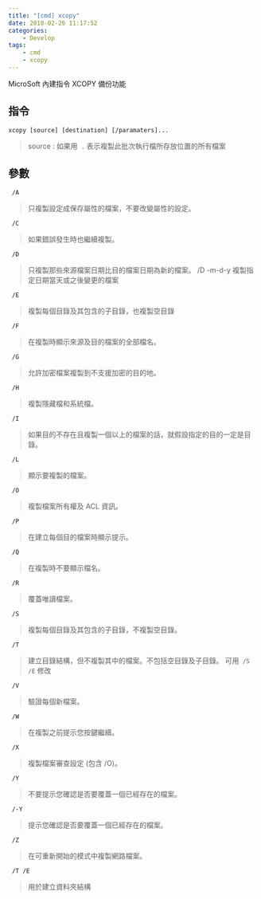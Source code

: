 ```yaml
---
title: "[cmd] xcopy"
date: 2018-02-26 11:17:52
categories:
	- Develop
tags:
	- cmd
	- xcopy
---
```


MicroSoft 內建指令 XCOPY 備份功能

<!-- more -->

## 指令

```
xcopy [source] [destination] [/paramaters]...
```

> source : 如果用` .` 表示複製此批次執行檔所存放位置的所有檔案

## 參數

` /A`
> 只複製設定成保存屬性的檔案，不要改變屬性的設定。

` /C`
> 如果錯誤發生時也繼續複製。

` /D`
> 只複製那些來源檔案日期比目的檔案日期為新的檔案。
> /D -m-d-y
> 複製指定日期當天或之後變更的檔案

` /E`
> 複製每個目錄及其包含的子目錄，也複製空目錄

` /F`
> 在複製時顯示來源及目的檔案的全部檔名。

` /G`
> 允許加密檔案複製到不支援加密的目的地。

` /H`
> 複製隱藏檔和系統檔。

` /I`
> 如果目的不存在且複製一個以上的檔案的話，就假設指定的目的一定是目錄。

` /L`
> 顯示要複製的檔案。

` /O`
> 複製檔案所有權及 ACL 資訊。

` /P`
> 在建立每個目的檔案時顯示提示。

` /Q`
> 在複製時不要顯示檔名。

` /R`
> 覆蓋唯讀檔案。

` /S`
> 複製每個目錄及其包含的子目錄，不複製空目錄。

` /T`
> 建立目錄結構，但不複製其中的檔案。不包括空目錄及子目錄。 可用` /S` ` /E` 修改

` /V`
> 驗證每個新檔案。

` /W`
> 在複製之前提示您按鍵繼續。

` /X`
> 複製檔案審查設定 (包含 /O)。

` /Y`
> 不要提示您確認是否要覆蓋一個已經存在的檔案。

` /-Y`
> 提示您確認是否要覆蓋一個已經存在的檔案。

` /Z`
> 在可重新開始的模式中複製網路檔案。

` /T /E`
> 用於建立資料夾結構